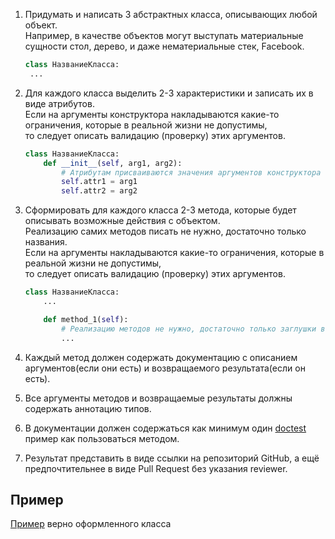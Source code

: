 1. Придумать и написать 3 абстрактных класса, описывающих любой объект.  
   Например, в качестве объектов могут выступать материальные сущности стол, дерево, и даже нематериальные стек, Facebook.
    ```python
    class НазваниеКласса:
     ...
    ```
2. Для каждого класса выделить 2-3 характеристики и записать их в виде атрибутов.  
    Если на аргументы конструктора накладываются какие-то ограничения, которые в реальной жизни не допустимы,  
    то следует описать валидацию (проверку) этих аргументов. 
    ```python
    class НазваниеКласса:
        def __init__(self, arg1, arg2):
            # Атрибутам присваиваются значения аргументов конструктора объекта
            self.attr1 = arg1
            self.attr2 = arg2
    ```
3. Сформировать для каждого класса 2-3 метода, которые будет описывать возможные действия с объектом.  
   Реализацию самих методов писать не нужно, достаточно только названия.  
   Если на аргументы накладываются какие-то ограничения, которые в реальной жизни не допустимы,  
   то следует описать валидацию (проверку) этих аргументов. 
    ```python
    class НазваниеКласса:
        ...
    
        def method_1(self):
            # Реализацию методов не нужно, достаточно только заглушки в виде троеточия
            ...
    ```
   
4. Каждый метод должен содержать документацию с описанием аргументов(если они есть) и возвращаемого результата(если он есть).
5. Все аргументы методов и возвращаемые результаты должны содержать аннотацию типов.
6. В документации должен содержаться как минимум один [doctest](https://docs.python.org/3/library/doctest.html) пример как пользоваться методом. 
7. Результат представить в виде ссылки на репозиторий GitHub, 
   а ещё предпочтительнее в виде Pull Request без указания reviewer.

## Пример
[Пример](https://github.com/hse-labs/DD-PY2-labs/blob/master/%D0%9B%D0%B0%D0%B1%D0%BE%D1%80%D0%B0%D1%82%D0%BE%D1%80%D0%BD%D0%B0%D1%8F%201/example.py) верно оформленного класса
